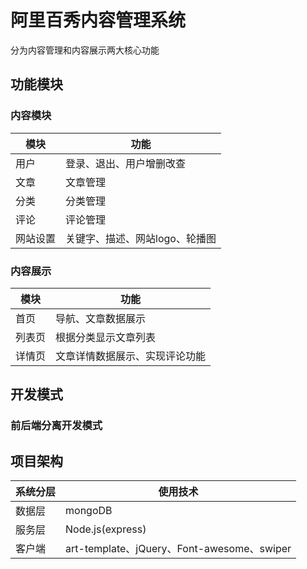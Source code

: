 # 阿里百秀内容管理系统
分为内容管理和内容展示两大核心功能
## 功能模块
### 内容模块
|模块|功能|
|-|-|
|用户|登录、退出、用户增删改查|
|文章|文章管理|
|分类|分类管理|
|评论|评论管理|
|网站设置|关键字、描述、网站logo、轮播图|
### 内容展示
|模块|功能|
|-|-|
|首页|导航、文章数据展示|
|列表页|根据分类显示文章列表|
|详情页|文章详情数据展示、实现评论功能|
## 开发模式
### 前后端分离开发模式
## 项目架构
|系统分层|使用技术|
|-|-|
|数据层|mongoDB|
|服务层|Node.js(express)|
|客户端|art-template、jQuery、Font-awesome、swiper|
	

